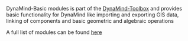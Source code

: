DynaMind-Basic modules is part of the [DynaMind-Toolbox](https://github.com/iut-ibk/DynaMind-ToolBox) 
and provides basic functionality for DynaMind like importing and exporting GIS data, linking of components and basic geometric and algebraic operations

A full list of modules can be found [here](doc/List_of_Basic_Modules.md)
